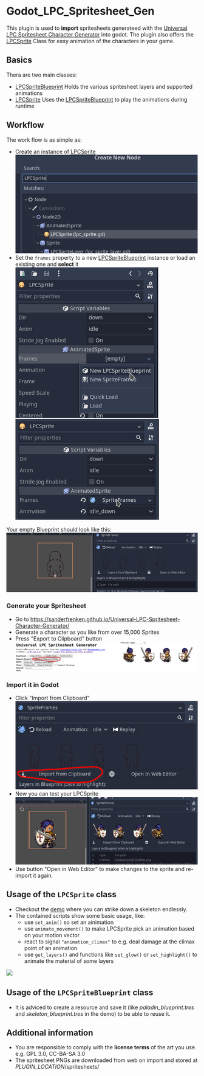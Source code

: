# Godot_LPC_Spritesheet_Gen
This plugin is used to __import__ spritesheets generateed with the [Universal LPC Spritesheet Character Generator](https://sanderfrenken.github.io/Universal-LPC-Spritesheet-Character-Generator/) into godot.
The plugin also offers the [LPCSprite](lps_sprite.gd) Class for easy animation of the characters in your game.

## Basics
Thera are two main classes:
- [LPCSpriteBlueprint](lps_sprite_blueprint.gd) Holds the various spritesheet layers and supported animations
- [LPCSprite](lps_sprite.gd) Uses the [LPCSpriteBlueprint](lps_sprite_blueprint.gd) to play the animations during runtime

## Workflow
The work flow is as simple as:

- Create an instance of [LPCSprite](lps_sprite.gd)<br>![](docs/Screenshot_create_LPCSPrite.png)
- Set the `frames` property to a new [LPCSpriteBlueprint](lps_sprite_blueprint.gd) instance or load an existing one and __select__ it<br>![](docs/Screenshot_new_blueprint.png) ![](docs/SCreenshot_Select_frames.png)

Your empty Blueprint should look like this:
![](docs/Screenshot_empty_blueprint.png)

### Generate your Spritesheet
  - Go to https://sanderfrenken.github.io/Universal-LPC-Spritesheet-Character-Generator/
  - Generate a character as you like from over 15,000 Sprites
  - Press "Export to Clipboard" button ![Alt text](docs/Generator_export_to_JSON.png)

### Import it in Godot
  - Click "Import from Clipboard" <br>![](docs/Screenshot_Import.png)
  - Now you can test your LPCSprite <br>![](docs/Screenshot_Plugin_Paladin.png)
  - Use button "Open in Web Editor" to make changes to the sprite and re-import it again.

## Usage of the `LPCSprite` class
- Checkout the [demo](demo) where you can strike down a skeleton endlessly.
- The contained scripts show some basic usage, like:
  - use `set_anim()` so set an ainimation
  - use `animate_movement()` to make LPCSprite pick an animation based on your motion vector
  - react to signal `"animation_climax"` to e.g. deal damage at the climax point of an animation
  - use `get_layers()` and functions like `set_glow()` or `set_highlight()` to animate the material of some layers

![](Screenshot_Demo.png)

## Usage of the `LPCSpriteBlueprint` class
- It is adviced to create a resource and save it (like _paladin_blueprint.tres_ and _skeleton_blueprint.tres_ in the demo) to be able to reuse it.

## Additional information
- You are responsible to comply with the __license terms__ of the art you use. e.g. GPL 3.0, CC-BA-SA 3.0
- The spritesheet PNGs are downloaded from web on import and stored at _PLUGIN_LOCATION_/spritesheets/
